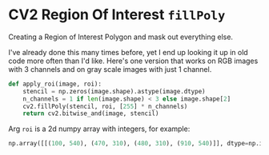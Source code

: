CV2 Region Of Interest `fillPoly`
===============

Creating a Region of Interest Polygon and mask out everything else.

I've already done this many times before, yet I end up looking it up in old code more often than I'd like. Here's one version that works on RGB images with 3 channels and on gray scale images with just 1 channel.

```python
def apply_roi(image, roi):
    stencil = np.zeros(image.shape).astype(image.dtype)
    n_channels = 1 if len(image.shape) < 3 else image.shape[2]
    cv2.fillPoly(stencil, roi, [255] * n_channels)
    return cv2.bitwise_and(image, stencil)
```

Arg `roi` is a 2d numpy array with integers, for example: 

```python
np.array([[(100, 540), (470, 310), (480, 310), (910, 540)]], dtype=np.int32)
```
